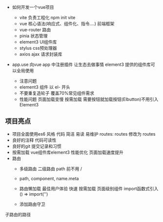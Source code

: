 - 如何开发一个vue项目
  - vite 负责工程化
    npm init vite
  - vue  核心语法(响应式、组件化、指令....)
    前端框架
  - vue-router 路由
  - pinia 状态管理
  - element3 UI组件库
  - stylus css预处理器
  - axios  ajax 请求封装库


- app.use
  向vue app 中注册插件  让生态去做事情
  element3 提供的组件库可以全局使用
  - 注意问题  
  - element3 组件 以 el- 开头
  - 不要重复造轮子  覆盖70%常见组件需求
  - 性能问题
    页面加载变慢  按需加载 需要按钮就加载按钮(Elbutton)不用引入Element3

## 项目亮点

- 项目全面使用es6 风格
  代码 简洁 易读 易维护
   routes: routes  修改为  routes
- 良好的注释  代码可读性
- 良好的git 提交记录和习惯
- 按需加载 vue组件库element3  性能优化 页面加载速度提升
- 路由
  - 多级路由
    二级路由  path 前不用 /
  - path, component, name.meta 
  - 路由懒加载
     最佳用户体验 快速
     按需加载 页面级别组件  import函数式引入 () => import('')

  - 添加路由守卫

子路由的路径